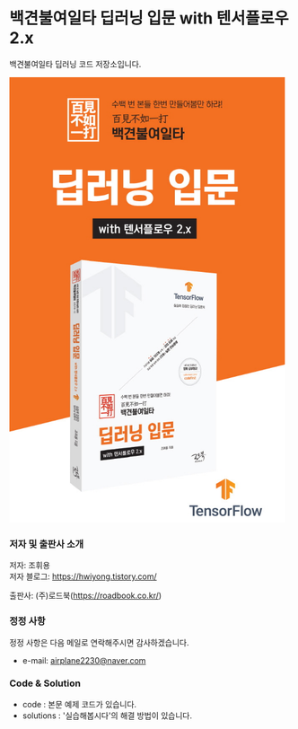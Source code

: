 ﻿# 백견불여일타 딥러닝 입문 with 텐서플로우 2.x

백견불여일타 딥러닝 코드 저장소입니다.

![Main](./images/main.PNG)


### 저자 및 출판사 소개

저자: 조휘용<br>
저자 블로그: https://hwiyong.tistory.com/  

출판사: (주)로드북(https://roadbook.co.kr/)  

### 정정 사항

정정 사항은 다음 메일로 연락해주시면 감사하겠습니다.  
+ e-mail: airplane2230@naver.com


### Code & Solution
- code : 본문 예제 코드가 있습니다.
- solutions : '실습해봅시다'의 해결 방법이 있습니다.

